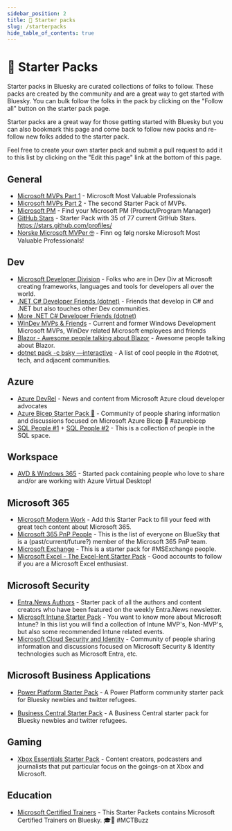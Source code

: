 ```yaml
---
sidebar_position: 2
title: 🚀 Starter packs
slug: /starterpacks
hide_table_of_contents: true
---
```


# 🚀 Starter Packs

Starter packs in Bluesky are curated collections of folks to follow. These packs are created by the community and are a great way to get started with Bluesky. You can bulk follow the folks in the pack by clicking on the "Follow all" button on the starter pack page.

Starter packs are a great way for those getting started with Bluesky but you can also bookmark this page and come back to follow new packs and re-follow new folks added to the starter pack.

Feel free to create your own starter pack and submit a pull request to add it to this list by clicking on the "Edit this page" link at the bottom of this page.

## General

* [Microsoft MVPs Part 1](https://bsky.app/starter-pack/tobiasfenster.io/3l7ed6ge7gs2r) - Microsoft Most Valuable Professionals
* [Microsoft MVPs Part 2](https://bsky.app/starter-pack-short/DbkhYJe) - The second Starter Pack of MVPs.
* [Microsoft PM](https://bsky.app/starter-pack-short/RCvJNV5) - Find your Microsoft PM (Product/Program Manager)
* [GitHub Stars](https://bsky.app/starter-pack-short/8GjVoVQ) - Starter Pack with 35 of 77 current GitHub Stars. https://stars.github.com/profiles/
* [Norske Microsoft MVPer 🤓](https://bsky.app/starter-pack-short/L4E6Yi6) - Finn og følg norske Microsoft Most Valuable Professionals!

## Dev

* [Microsoft Developer Division](https://bsky.app/starter-pack-short/JuyrK9N) - Folks who are in Dev Div at Microsoft creating frameworks, languages and tools for developers all over the world.
* [.NET C# Developer Friends (dotnet)](https://bsky.app/starter-pack/woodruff.dev/3laqbohkbeh2d) - Friends that develop in C# and .NET but also touches other Dev communities.
* [More .NET C# Developer Friends (dotnet)](https://bsky.app/starter-pack/woodruff.dev/3lbpcgesycy24)
* [WinDev MVPs & Friends](https://bsky.app/starter-pack/tomzorz.me/3ladd3yx62k2z) - Current and former Windows Development Microsoft MVPs, WinDev related Microsoft employees and friends
* [Blazor - Awesome people talking about Blazor](https://bsky.app/starter-pack/engstromjimmy.bsky.social/3laeduvq7b22u) - Awesome people talking about Blazor.
* [dotnet pack -c bsky —interactive](https://bsky.app/starter-pack-short/AQZrkaS) - A list of cool people in the #dotnet, tech, and adjacent communities.

## Azure

* [Azure DevRel](https://bsky.app/starter-pack-short/6VGtaiG) - News and content from Microsoft Azure cloud developer advocates
* [Azure Bicep Starter Pack 💪](https://bsky.app/starter-pack/did:plc:r5lyfzjttxjngj3ifcxidgbf/3laoclx5ddm2q) - Community of people sharing information and discussions focused on Microsoft Azure Bicep 💪 #azurebicep
* [SQL People #1](https://bsky.app/starter-pack-short/PxShiuH) + [SQL People #2](https://bsky.app/starter-pack-short/FuwcAQA) - This is a collection of people in the SQL space.

## Workspace

* [AVD & Windows 365](https://go.bsky.app/ADoAV9G) - Started pack containing people who love to share and/or are working with Azure Virtual Desktop!

## Microsoft 365

* [Microsoft Modern Work](https://bsky.app/starter-pack-short/AJvRb9R) - Add this Starter Pack to fill your feed with great tech content about Microsoft 365.
* [Microsoft 365 PnP People](https://go.bsky.app/RFgrWn7) - This is the list of everyone on BlueSky that is a (past/current/future?) member of the Microsoft 365 PnP team.
* [Microsoft Exchange](https://bsky.app/starter-pack/did:plc:74bru4qbu5fs24pqj64whhsw/3la7wxdjs6o2s) - This is a starter pack for #MSExchange people.
* [Microsoft Excel - The Excel-lent Starter Pack](https://bsky.app/starter-pack-short/Hu3CjBE) - Good accounts to follow if you are a Microsoft Excel enthusiast.

## Microsoft Security

* [Entra.News Authors](https://bluesky.entra.news) - Starter pack of all the authors and content creators who have been featured on the weekly Entra.News newsletter.
* [Microsoft Intune Starter Pack](https://bsky.app/starter-pack/jeroen.burgerhout.org/3l7ngjc3oss2t) - You want to know more about Microsoft Intune? In this list you will find a collection of Intune MVP's, Non-MVP's, but also some recommended Intune related events.
* [Microsoft Cloud Security and Identity](https://bsky.app/starter-pack/jeftek.com/3l6xljuyq2x2j) - Community of people sharing information and discussions focused on Microsoft Security & Identity technologies such as Microsoft Entra,  etc.

## Microsoft Business Applications

* [Power Platform Starter Pack](https://go.bsky.app/8mb4B7T) - A Power Platform community starter pack for Bluesky newbies and twitter refugees.

* [Business Central Starter Pack](https://bsky.app/starter-pack/matthewperren.bsky.social/3kzmz664vxa2v) - A Business Central starter pack for Bluesky newbies and twitter refugees.

## Gaming

* [Xbox Essentials Starter Pack](https://bsky.app/starter-pack/deadlyheadley.bsky.social/3l7fctgd7gw2h) - Content creators, podcasters and journalists that put particular focus on the goings-on at Xbox and Microsoft.

## Education

* [Microsoft Certified Trainers](https://bsky.app/starter-pack/nickydewestelinck.be/3larh42jtch2g) - This Starter Packets contains Microsoft Certified Trainers on Bluesky. 🎓🦋 #MCTBuzz
